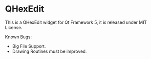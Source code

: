 QHexEdit
========

This is a QHexEdit widget for Qt Framework 5, it is released under MIT License.

Known Bugs:
- Big File Support.
- Drawing Routines must be improved.